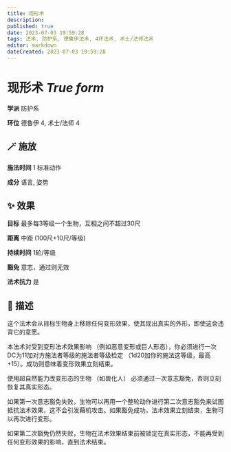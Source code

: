 ```yaml
---
title: 现形术
description: 
published: true
date: 2023-07-03 19:59:28
tags: 法术, 防护系, 德鲁伊法术, 4环法术, 术士/法师法术
editor: markdown
dateCreated: 2023-07-03 19:59:28
---
```


# **现形术** *True form*

**学派** 防护系 

**环位** 德鲁伊 4, 术士/法师 4

## 🪄 施放

**施法时间** 1 标准动作

**成分** 语言, 姿势

## ✨ 效果 

**目标** 最多每3等级一个生物，互相之间不超过30尺 

**距离** 中距 (100尺+10尺/等级)  

**持续时间** 1轮/等级 

**豁免** 意志，通过则无效

**法术抗力** 是

## 📖 描述

这个法术会从目标生物身上移除任何变形效果，使其现出真实的外形，即使这会违背它的意愿。

本法术对受到变形法术效果影响 （例如恶意变形或巨人形态），你必须进行一次DC为11加对方施法者等级的施法者等级检定 （1d20加你的施法这等级，最高+15）。成功则意味着变形效果立刻结束。

使用超自然能力改变形态的生物 （如兽化人） 必须通过一次意志豁免，否则立刻恢复其真实形态。

如果第一次意志豁免失败，生物可以再用一个整轮动作进行第二次意志豁免来试图抵抗法术效果，这不会引发藉机攻击。如果豁免成功，法术效果立刻结束，生物可以再次进行变形。

如果第二次豁免仍然失败，生物在法术效果结束前被锁定在真实形态，不能再受到任何变形效果的影响，直到法术结束。
    